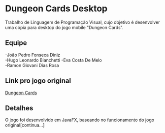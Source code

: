 # Dungeon Cards Desktop
Trabalho de Linguagem de Programação Visual, cujo objetivo é desenvolver uma cópia para desktop do jogo mobile "Dungeon Cards".

## Equipe  
 
    
  -João Pedro Fonseca Diniz  
  -Hugo Leonardo Bianchetti
  -Eva Costa De Melo  
  -Ramon Giovani Dias Rosa  

## Link pro jogo original

<a href="https://play.google.com/store/apps/details?id=com.The717pixels.DungeonCards&hl=pt_BR">Dungeon Cards</a>

## Detalhes
O jogo foi desenvolvido em JavaFX, baseando no funcionamento do jogo original[continua...]
  
